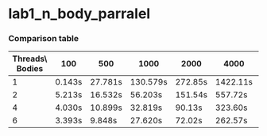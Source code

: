 # lab1_n_body_parralel

### Comparison table

| Threads\ Bodies | 100    | 500     | 1000     | 2000    | 4000     | 8000     |
| --------------- | ------ | ------- | -------- | ------- | -------- | -------- |
| 1               | 0.143s | 27.781s | 130.579s | 272.85s | 1422.11s | 3986.98s |
| 2               | 5.213s | 16.532s | 56.203s  | 151.54s | 557.72s  | 2594.9s  |
| 4               | 4.030s | 10.899s | 32.819s  | 90.13s  | 323.60s  | 1626.5s  |
| 6               | 3.393s | 9.848s  | 27.620s  | 72.02s  | 262.57s  | 1623.2s  |
